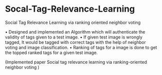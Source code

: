 # Socal-Tag-Relevance-Learning

Social Tag Relevance Learning via ranking oriented neighbor voting

• Designed and implemented an Algorithm which will authenticate the validity of tags given to a test image.
• If given test image is wrongly tagged, It would be tagged with correct tags with the help of neighbor voting and image classification.
• Ranking of tags for a image is done to get the topped ranked tags for a given test image.

(Implemented paper Social tag relevance learning via ranking-oriented
neighbor voting )
